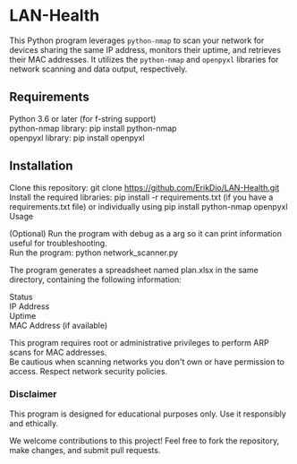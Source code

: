 # LAN-Health

This Python program leverages `python-nmap` to scan your network for devices sharing the same IP address, monitors their uptime, and retrieves their MAC addresses. It utilizes the `python-nmap` and `openpyxl` libraries for network scanning and data output, respectively.

## Requirements

Python 3.6 or later (for f-string support)  
python-nmap library: pip install python-nmap  
openpyxl library: pip install openpyxl  

## Installation
Clone this repository: git clone https://github.com/ErikDio/LAN-Health.git  
Install the required libraries: pip install -r requirements.txt (if you have a requirements.txt file) or individually using pip install python-nmap openpyxl  
Usage

(Optional) Run the program with debug as a arg so it can print information useful for troubleshooting.  
Run the program: python network_scanner.py  

The program generates a spreadsheet named plan.xlsx in the same directory, containing the following information:  

Status  
IP Address  
Uptime  
MAC Address (if available)  

This program requires root or administrative privileges to perform ARP scans for MAC addresses.  
Be cautious when scanning networks you don't own or have permission to access. Respect network security policies.  

### Disclaimer

This program is designed for educational purposes only. Use it responsibly and ethically.  

We welcome contributions to this project! Feel free to fork the repository, make changes, and submit pull requests.  
